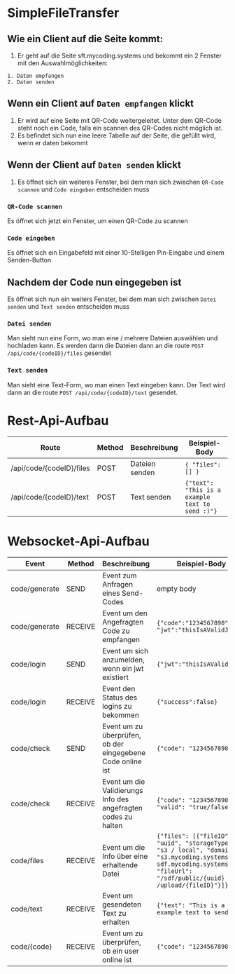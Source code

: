 # SimpleFileTransfer
## Wie ein Client auf die Seite kommt:
1. Er geht auf die Seite sft.mycoding.systems und bekommt ein 2 Fenster mit den Auswahlmöglichkeiten:
```
1. Daten empfangen
2. Daten senden
```

## Wenn ein Client auf `Daten empfangen` klickt
1. Er wird auf eine Seite mit QR-Code weitergeleitet. Unter dem QR-Code steht noch ein Code, falls ein scannen des QR-Codes nicht möglich ist. 
2. Es befindet sich nun eine leere Tabelle auf der Seite, die gefüllt wird, wenn er daten bekommt

## Wenn der Client auf `Daten senden` klickt
1. Es öffnet sich ein weiteres Fenster, bei dem man sich zwischen `QR-Code scannen` und `Code eingeben` entscheiden muss
### `QR-Code scannen`
Es öffnet sich jetzt ein Fenster, um einen QR-Code zu scannen

### `Code eingeben`
Es öffnet sich ein Eingabefeld mit einer 10-Stelligen Pin-Eingabe und einem Senden-Button

## Nachdem der Code nun eingegeben ist
Es öffnet sich nun ein weiters Fenster, bei dem man sich zwischen `Datei senden` und `Text senden` entscheiden muss

### `Datei senden`
Man sieht nun eine Form, wo man eine / mehrere Dateien auswählen und hochladen kann. Es werden dann die Dateien dann an die route `POST /api/code/{codeID}/files` gesendet
### `Text senden`
Man sieht eine Text-Form, wo man einen Text eingeben kann. Der Text wird dann an die route `POST /api/code/{codeID}/text` gesendet.

# Rest-Api-Aufbau
Route                    | Method   | Beschreibung       | Beispiel-Body                                       |
-------------------------|----------| ------------------ | ----------------------------------------------------| 
/api/code/{codeID}/files | POST     | Dateien senden     | ```{ "files": [] } ```                              |
/api/code/{codeID}/text  | POST     | Text senden        | ```{"text": "This is a example text to send :)"} ```|

# Websocket-Api-Aufbau
Event             | Method  | Beschreibung                                  | Beispiel-Body |
------------------|---------|---------------------------------------------- | --------------| 
code/generate     | SEND    |Event zum Anfragen eines Send-Codes            | empty body    |
code/generate     | RECEIVE |Event um den Angefragten Code zu empfangen     | ``` {"code":"1234567890", "jwt":"thisIsAValidJWT"} ```    |
code/login        | SEND    | Event um sich anzumelden, wenn ein jwt existiert   | ``` {"jwt":"thisIsAValidJWT"} ```    |
code/login        | RECEIVE |Event den Status des logins zu bekommen    |``` {"success":false} ```    |
code/check        | SEND    |Event um zu überprüfen, ob der eingegebene Code online ist      | ``` {"code": "1234567890"} ```   |
code/check        | RECEIVE    |Event um die Validierungs Info des angefragten codes zu halten     | ``` {"code": "1234567890", "valid": "true/false"} ```   |
code/files        | RECEIVE |Event um die Info über eine erhaltende Datei   | ``` {"files": [{"fileID": "uuid", "storageType": "s3 / local", "domain": "s3.mycoding.systems-sdf.mycoding.systems", "fileUrl": "/sdf/public/{uuid} - /upload/{fileID}"}]} ```|
code/text         | RECEIVE |Event um gesendeten Text zu erhalten           | ```{"text": "This is a example text to send :)"} ``` | 
code/{code}       | RECEIVE | Event um zu überprüfen, ob ein user online ist | ``` {"code": "1234567890"} ```| 
